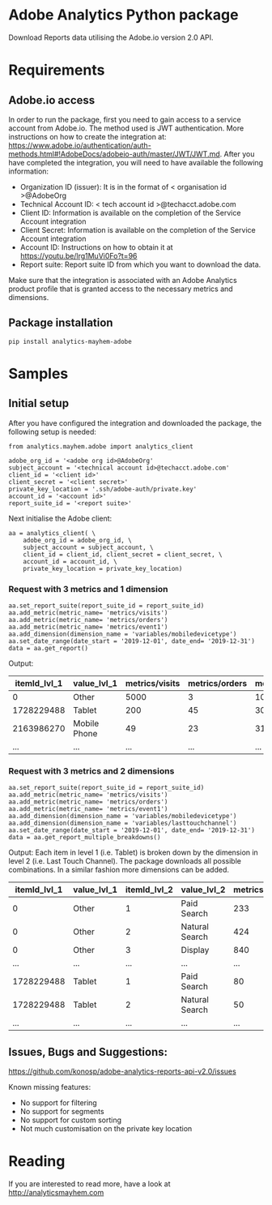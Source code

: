 # Adobe Analytics Python package 
Download Reports data utilising the Adobe.io version 2.0 API.

# Requirements

## Adobe.io access
In order to run the package, first you need to gain access to a service account from Adobe.io. The method used is JWT authentication. More instructions on how to create the integration at: https://www.adobe.io/authentication/auth-methods.html#!AdobeDocs/adobeio-auth/master/JWT/JWT.md. After you have completed the integration, you will need to have available the following information:
- Organization ID (issuer): It is in the format of < organisation id >@AdobeOrg
- Technical Account ID: < tech account id >@techacct.adobe.com 
- Client ID: Information is available on the completion of the Service Account integration
- Client Secret: Information is available on the completion of the Service Account integration
- Account ID: Instructions on how to obtain it at https://youtu.be/lrg1MuVi0Fo?t=96
- Report suite: Report suite ID from which you want to download the data.

Make sure that the integration is associated with an Adobe Analytics product profile that is granted access to the necessary metrics and dimensions.

## Package installation
```
pip install analytics-mayhem-adobe
```

# Samples

## Initial setup

After you have configured the integration and downloaded the package, the following setup is needed:
```
from analytics.mayhem.adobe import analytics_client

adobe_org_id = '<adobe org id>@AdobeOrg'
subject_account = '<technical account id>@techacct.adobe.com'
client_id = '<client id>'
client_secret = '<client secret>'
private_key_location = '.ssh/adobe-auth/private.key'
account_id = '<account id>'
report_suite_id = '<report suite>'
```
Next initialise the Adobe client:
```
aa = analytics_client( \
    adobe_org_id = adobe_org_id, \
    subject_account = subject_account, \
    client_id = client_id, client_secret = client_secret, \
    account_id = account_id, \
    private_key_location = private_key_location)
```
### Request with 3 metrics and 1 dimension
```
aa.set_report_suite(report_suite_id = report_suite_id)
aa.add_metric(metric_name= 'metrics/visits')
aa.add_metric(metric_name= 'metrics/orders')
aa.add_metric(metric_name= 'metrics/event1')
aa.add_dimension(dimension_name = 'variables/mobiledevicetype')
aa.set_date_range(date_start = '2019-12-01', date_end= '2019-12-31')
data = aa.get_report()
```
Output:

|itemId_lvl_1   |  value_lvl_1 | metrics/visits | metrics/orders | metrics/event1
| --- | --- | --- | --- | --- |
|         0     |      Other    |  5000    |    3    | 100
|  1728229488   |       Tablet  |     200   |   45    |  30
|  2163986270   | Mobile Phone  |    49   |    23   |  31
|  ...    | ...  |       ...   |        ...   |      ...

### Request with 3 metrics and 2 dimensions
```
aa.set_report_suite(report_suite_id = report_suite_id)
aa.add_metric(metric_name= 'metrics/visits')
aa.add_metric(metric_name= 'metrics/orders')
aa.add_metric(metric_name= 'metrics/event1')
aa.add_dimension(dimension_name = 'variables/mobiledevicetype')
aa.add_dimension(dimension_name = 'variables/lasttouchchannel')
aa.set_date_range(date_start = '2019-12-01', date_end= '2019-12-31')
data = aa.get_report_multiple_breakdowns()
```
Output:
Each item in level 1 (i.e. Tablet) is broken down by the dimension in level 2 (i.e. Last Touch Channel). The package downloads all possible combinations. In a similar fashion more dimensions can be added.

| itemId_lvl_1 | value_lvl_1 | itemId_lvl_2 |  value_lvl_2 | metrics/visits | metrics/orders  | metrics/event1 |
| --- | --- | --- | --- | --- | --- | --- |
|         0 |       Other |            1 |   Paid Search      | 233        | 39  |    10 |
|         0 |       Other |            2 |   Natural Search      | 424        | 12  |    412 |
|         0 |       Other |            3 |    Display        | 840           | 41  |      31 |
| ... | ... | ... | ... | ... | ... | ... |
| 1728229488 |      Tablet |            1 | Paid Search         | 80           | 12  |       41 |
| 1728229488 |      Tablet |            2 |   Natural Search       | 50         | 41  |     21 |
| ... | ... | ... | ... | ... | ... | ... |

## Issues, Bugs and Suggestions:
https://github.com/konosp/adobe-analytics-reports-api-v2.0/issues

Known missing features:
- No support for filtering
- No support for segments
- No support for custom sorting
- Not much customisation on the private key location

# Reading
If you are interested to read more, have a look at http://analyticsmayhem.com
